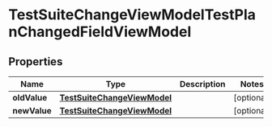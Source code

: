 

# TestSuiteChangeViewModelTestPlanChangedFieldViewModel


## Properties

| Name | Type | Description | Notes |
|------------ | ------------- | ------------- | -------------|
|**oldValue** | [**TestSuiteChangeViewModel**](TestSuiteChangeViewModel.md) |  |  [optional] |
|**newValue** | [**TestSuiteChangeViewModel**](TestSuiteChangeViewModel.md) |  |  [optional] |



